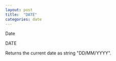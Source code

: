 ```yaml
---
layout: post
title:  "DATE"
categories: date
---
```

Date

DATE

Returns the current date as string "DD/MM/YYYY".

